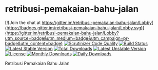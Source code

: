 # retribusi-pemakaian-bahu-jalan

[![Join the chat at https://gitter.im/retribusi-pemakaian-bahu-jalan/Lobby](https://badges.gitter.im/retribusi-pemakaian-bahu-jalan/Lobby.svg)](https://gitter.im/retribusi-pemakaian-bahu-jalan/Lobby?utm_source=badge&utm_medium=badge&utm_campaign=pr-badge&utm_content=badge)
[![Scrutinizer Code Quality](https://scrutinizer-ci.com/g/bantenprov/retribusi-pemakaian-bahu-jalan/badges/quality-score.png?b=master)](https://scrutinizer-ci.com/g/bantenprov/retribusi-pemakaian-bahu-jalan/?branch=master)
[![Build Status](https://scrutinizer-ci.com/g/bantenprov/retribusi-pemakaian-bahu-jalan/badges/build.png?b=master)](https://scrutinizer-ci.com/g/bantenprov/retribusi-pemakaian-bahu-jalan/build-status/master)
[![Latest Stable Version](https://poser.pugx.org/bantenprov/retribusi-pemakaian-bahu-jalan/v/stable)](https://packagist.org/packages/bantenprov/retribusi-pemakaian-bahu-jalan)
[![Total Downloads](https://poser.pugx.org/bantenprov/retribusi-pemakaian-bahu-jalan/downloads)](https://packagist.org/packages/bantenprov/retribusi-pemakaian-bahu-jalan)
[![Latest Unstable Version](https://poser.pugx.org/bantenprov/retribusi-pemakaian-bahu-jalan/v/unstable)](https://packagist.org/packages/bantenprov/retribusi-pemakaian-bahu-jalan)
[![License](https://poser.pugx.org/bantenprov/retribusi-pemakaian-bahu-jalan/license)](https://packagist.org/packages/bantenprov/retribusi-pemakaian-bahu-jalan)
[![Monthly Downloads](https://poser.pugx.org/bantenprov/retribusi-pemakaian-bahu-jalan/d/monthly)](https://packagist.org/packages/bantenprov/retribusi-pemakaian-bahu-jalan)
[![Daily Downloads](https://poser.pugx.org/bantenprov/retribusi-pemakaian-bahu-jalan/d/daily)](https://packagist.org/packages/bantenprov/retribusi-pemakaian-bahu-jalan)

Retribusi Pemakaian Bahu Jalan

